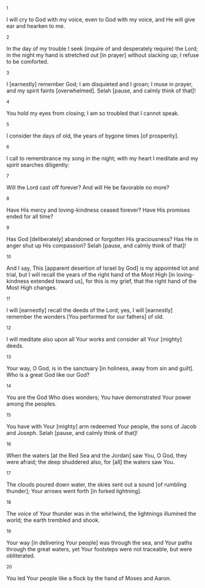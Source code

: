 <sup>1</sup> 

I will cry to God with my voice, even to God with my voice, and He will give ear and hearken to me. 

<sup>2</sup> 

In the day of my trouble I seek (inquire of and desperately require) the Lord; in the night my hand is stretched out [in prayer] without slacking up; I refuse to be comforted. 

<sup>3</sup> 

I [earnestly] remember God; I am disquieted and I groan; I muse in prayer, and my spirit faints [overwhelmed]. Selah [pause, and calmly think of that]! 

<sup>4</sup> 

You hold my eyes from closing; I am so troubled that I cannot speak. 

<sup>5</sup> 

I consider the days of old, the years of bygone times [of prosperity]. 

<sup>6</sup> 

I call to remembrance my song in the night; with my heart I meditate and my spirit searches diligently: 

<sup>7</sup> 

Will the Lord cast off forever? And will He be favorable no more? 

<sup>8</sup> 

Have His mercy and loving-kindness ceased forever? Have His promises ended for all time? 

<sup>9</sup> 

Has God [deliberately] abandoned or forgotten His graciousness? Has He in anger shut up His compassion? Selah [pause, and calmly think of that]! 

<sup>10</sup> 

And I say, This [apparent desertion of Israel by God] is my appointed lot and trial, but I will recall the years of the right hand of the Most High [in loving-kindness extended toward us], for this is my grief, that the right hand of the Most High changes. 

<sup>11</sup> 

I will [earnestly] recall the deeds of the Lord; yes, I will [earnestly] remember the wonders [You performed for our fathers] of old. 

<sup>12</sup> 

I will meditate also upon all Your works and consider all Your [mighty] deeds. 

<sup>13</sup> 

Your way, O God, is in the sanctuary [in holiness, away from sin and guilt]. Who is a great God like our God? 

<sup>14</sup> 

You are the God Who does wonders; You have demonstrated Your power among the peoples. 

<sup>15</sup> 

You have with Your [mighty] arm redeemed Your people, the sons of Jacob and Joseph. Selah [pause, and calmly think of that]! 

<sup>16</sup> 

When the waters [at the Red Sea and the Jordan] saw You, O God, they were afraid; the deep shuddered also, for [all] the waters saw You. 

<sup>17</sup> 

The clouds poured down water, the skies sent out a sound [of rumbling thunder]; Your arrows went forth [in forked lightning]. 

<sup>18</sup> 

The voice of Your thunder was in the whirlwind, the lightnings illumined the world; the earth trembled and shook. 

<sup>19</sup> 

Your way [in delivering Your people] was through the sea, and Your paths through the great waters, yet Your footsteps were not traceable, but were obliterated. 

<sup>20</sup> 

You led Your people like a flock by the hand of Moses and Aaron.